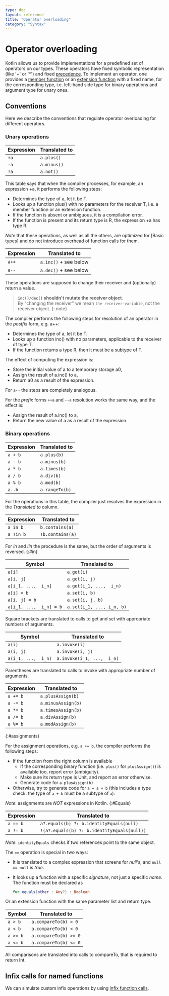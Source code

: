 ```yaml
---
type: doc
layout: reference
title: "Operator overloading"
category: "Syntax"
---
```


# Operator overloading

Kotlin allows us to provide implementations for a predefined set of operators on our types. These operators have fixed symbolic representation
(like '+' or '*') and fixed [precedence](grammar.html#precedence). To implement an operator, one provides a [member function](functions.html#member-functions)
or an [extension function](extensions.html) with a fixed name, for the corresponding type, i.e. left-hand side type for binary operations and argument type for unary ones.

## Conventions

Here we describe the conventions that regulate operator overloading for different operators.

### Unary operations

| Expression | Translated to |
|------------|---------------|
| `+a` | `a.plus()` |
| `-a` | `a.minus()` |
| `!a` | `a.not()` |

This table says that when the compiler processes, for example, an expression +a, it performs the following steps:

* Determines the type of a, let it be T.
* Looks up a function plus() with no parameters for the receiver T, i.e. a member function or an extension function.
* If the function is absent or ambiguous, it is a compilation error.
* If the function is present and its return type is R, the expression +a has type R.

*Note* that these operations, as well as all the others, are optimized for [Basic types] and do not introduce overhead of function calls for them.

| Expression | Translated to |
|------------|---------------|
| `a++` | `a.inc()` + see below |
| `a--` | `a.dec()` + see below |


These operations are supposed to change their receiver and (optionally) return a value.

> **`inc()/dec()` shouldn't mutate the receiver object**.<br>
> By "changing the receiver" we mean `the receiver-variable`, not the receiver object.
{:.note}

The compiler performs the following steps for resolution of an operator in the *postfix* form, e.g. a++:

* Determines the type of a, let it be T.
* Looks up a function inc() with no parameters, applicable to the receiver of type T.
* If the function returns a type R, then it must be a subtype of T.

The effect of computing the expression is:

* Store the initial value of a to a temporary storage a0,
* Assign the result of a.inc() to a,
* Return a0 as a result of the expression.

For `a--` the steps are completely analogous.

For the *prefix* forms `++a` and `--a` resolution works the same way, and the effect is:

* Assign the result of a.inc() to a,
* Return the new value of a as a result of the expression.

### Binary operations

| Expression | Translated to |
| -----------|-------------- |
| `a + b` | `a.plus(b)` |
| `a - b` | `a.minus(b)` |
| `a * b` | `a.times(b)` |
| `a / b` | `a.div(b)` |
| `a % b` | `a.mod(b)` |
| `a..b ` | `a.rangeTo(b)` |

For the operations in this table, the compiler just resolves the expression in the *Translated to* column.

| Expression | Translated to |
| -----------|-------------- |
| `a in b` | `b.contains(a)` |
| `a !in b` | `!b.contains(a)` |

For *in* and *!in* the procedure is the same, but the order of arguments is reversed.
{:#in}

| Symbol | Translated to |
| -------|-------------- |
| `a[i]`  | `a.get(i)` |
| `a[i, j]`  | `a.get(i, j)` |
| `a[i_1, ...,  i_n]`  | `a.get(i_1, ...,  i_n)` |
| `a[i] = b` | `a.set(i, b)` |
| `a[i, j] = b` | `a.set(i, j, b)` |
| `a[i_1, ...,  i_n] = b` | `a.set(i_1, ..., i_n, b)` |

Square brackets are translated to calls to get and set with appropriate numbers of arguments.

| Symbol | Translated to |
|--------|---------------|
| `a(i)`  | `a.invoke(i)` |
| `a(i, j)`  | `a.invoke(i, j)` |
| `a(i_1, ...,  i_n)`  | `a.invoke(i_1, ...,  i_n)` |

Parentheses are translated to calls to invoke with appropriate number of arguments.

| Expression | Translated to |
|------------|---------------|
| `a += b` | `a.plusAssign(b)` |
| `a -= b` | `a.minusAssign(b)` |
| `a *= b` | `a.timesAssign(b)` |
| `a /= b` | `a.divAssign(b)` |
| `a %= b` | `a.modAssign(b)` |
{:#assignments}

For the assignment operations, e.g. `a += b`, the compiler performs the following steps:

* If the function from the right column is available
  * If the corresponding binary function (i.e. `plus()` for `plusAssign()`) is available too, report error (ambiguity).
  * Make sure its return type is Unit, and report an error otherwise.
  * Generate code for `a.plusAssign(b)`
* Otherwise, try to generate code for `a = a + b` (this includes a type check: the type of `a + b` must be a subtype of `a`).

*Note*: assignments are *NOT* expressions in Kotlin.
{:#Equals}

| Expression | Translated to |
|------------|---------------|
| `a == b` | `a?.equals(b) ?: b.identityEquals(null)` |
| `a != b` | `!(a?.equals(b) ?: b.identityEquals(null))` |

*Note*: `identityEquals` checks if two references point to the same object.

The `==` operation is special in two ways:

* It is translated to a complex expression that screens for *null*'s, and `null == null` is *true*.
* It looks up a function with a specific _signature_, not just a specific _name_. The function must be declared as

  ``` kotlin
  fun equals(other : Any?) : Boolean
  ```

Or an extension function with the same parameter list and return type.

| Symbol | Translated to |
|--------|---------------|
| `a > b`  | `a.compareTo(b) > 0` |
| `a < b`  | `a.compareTo(b) < 0` |
| `a >= b` | `a.compareTo(b) >= 0` |
| `a <= b` | `a.compareTo(b) <= 0` |

All comparisons are translated into calls to compareTo, that is required to return Int.

## Infix calls for named functions

We can simulate custom infix operations by using [infix function calls](functions.html#infix-notation).
